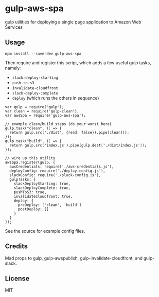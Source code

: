 # gulp-aws-spa
gulp utilities for deploying a single page application to Amazon Web Services

## Usage

```
npm install --save-dev gulp-aws-spa
```

Then require and register this script, which adds a few useful gulp tasks, namely:

* `slack-deploy-starting`
* `push-to-s3`
* `invalidate-cloudfront`
* `slack-deploy-complete`
* `deploy` (which runs the others in sequence)

```
var gulp = require('gulp');
var clean = require('gulp-clean');
var awsSpa = require('gulp-aws-spa');

// example clean/build steps (do your worst here)
gulp.task("clean", () => {
  return gulp.src('./dist', {read: false}).pipe(clean());
});
gulp.task("build", () => {
  return gulp.src('index.js').pipe(gulp.dest('./dist/index.js'));
});

// wire up this utility
awsSpa.register(gulp, {
  awsCredentials: require('./aws-credentials.js'),
  deployConfig: require('./deploy-config.js'),
  slackConfig: require('./slack-config.js'),
  gulpTasks: {
    slackDeployStarting: true,
    slackDeployComplete: true,
    pushToS3: true,
    invalidateCloudfront: true,
    deploy: {
      preDeploy: ['clean', 'build']
      postDeploy: []
    }
  }
});
```

See the source for example config files.

## Credits
Mad props to gulp, gulp-awspublish, gulp-invalidate-cloudfront, and gulp-slack.

## License
MIT
